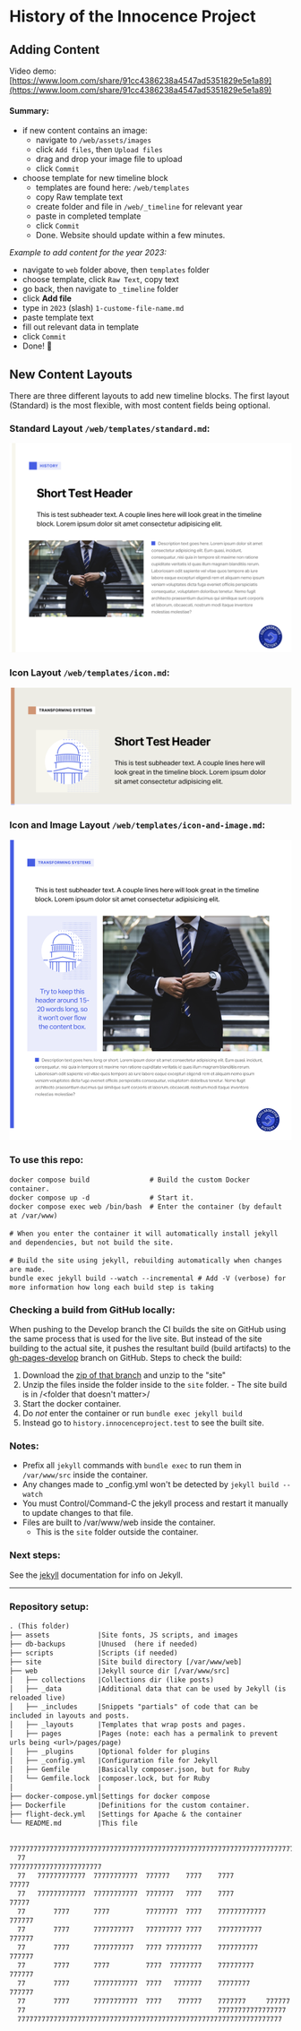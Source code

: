 # History of the Innocence Project

## Adding Content

Video demo: [https://www.loom.com/share/91cc4386238a4547ad5351829e5e1a89](https://www.loom.com/share/91cc4386238a4547ad5351829e5e1a89)

#### Summary:
- if new content contains an image:
    - navigate to `/web/assets/images`
    - click `Add files`, then `Upload files`
    - drag and drop your image file to upload
    - click `Commit`
- choose template for new timeline block
    - templates are found here: `/web/templates` 
    - copy Raw template text
    - create folder and file in `/web/_timeline` for relevant year
    - paste in completed template
    - click `Commit` 
    - Done. Website should update within a few minutes.

*Example to add content for the year 2023:*
- navigate to `web` folder above, then `templates` folder
- choose template, click `Raw Text`, copy text
- go back, then navigate to `_timeline` folder
- click **Add file** 
- type in `2023` (slash) `1-custome-file-name.md` 
- paste template text
- fill out relevant data in template
- click `Commit`
- Done! 👏

## New Content Layouts

There are three different layouts to add new timeline blocks. The first layout (Standard) is the most flexible, with most content fields being optional.

### Standard Layout `/web/templates/standard.md`:
![Standard Layout](web/templates/screenshot-previews/standard.png "Standard Layout screenshot")


### Icon Layout `/web/templates/icon.md`:
![Standard Layout](web/templates/screenshot-previews/icon.png "Standard Layout screenshot")


### Icon and Image Layout `/web/templates/icon-and-image.md`:
![Standard Layout](web/templates/screenshot-previews/icon-and-image.png "Standard Layout screenshot")



### To use this repo:
```
docker compose build               # Build the custom Docker container.
docker compose up -d               # Start it.
docker compose exec web /bin/bash  # Enter the container (by default at /var/www)

# When you enter the container it will automatically install jekyll and dependencies, but not build the site. 

# Build the site using jekyll, rebuilding automatically when changes are made.
bundle exec jekyll build --watch --incremental # Add -V (verbose) for more information how long each build step is taking
```

### Checking a build from GitHub locally:

When pushing to the Develop branch the CI builds the site on GitHub using the same process that is used for the live site. But instead of the site building to the actual site, it pushes the resultant build (build artifacts) to the [gh-pages-develop](https://github.com/ten7/history.innocenceproject.org/tree/gh-pages-develop) branch on GitHub. 
Steps to check the build:
  1. Download the [zip of that branch](https://github.com/ten7/history.innocenceproject.org/archive/refs/heads/gh-pages-develop.zip) and unzip to the "site"
  2. Unzip the files inside the folder inside to the `site` folder.
    - The site build is in <zip file>/<folder that doesn't matter>/<here>
  3. Start the docker container.
  4. Do _not_ enter the container or run `bundle exec jekyll build`
  5. Instead go to `history.innocenceproject.test` to see the built site.
  
### Notes: 
- Prefix all `jekyll` commands with `bundle exec` to run them in `/var/www/src` inside the container. 
- Any changes made to _config.yml won't be detected by `jekyll build --watch`
 - You must Control/Command-C the jekyll process and restart it manually to update changes to that file.
 - Files are built to /var/www/web inside the container. 
   - This is the `site` folder outside the container.

### Next steps:
See the [jekyll](https://jekyllrb.com/docs/) documentation for info on Jekyll.

---
### Repository setup:
```
. (This folder)       
├── assets            |Site fonts, JS scripts, and images
├── db-backups        |Unused  (here if needed)
├── scripts           |Scripts (if needed)        
├── site              |Site build directory [/var/www/web]
├── web               |Jekyll source dir [/var/www/src]
│   ├── collections   |Collections dir (like posts)
│   ├── _data         |Additional data that can be used by Jekyll (is reloaded live)
│   ├── _includes     |Snippets "partials" of code that can be included in layouts and posts.
│   ├── _layouts      |Templates that wrap posts and pages.
│   ├── pages         |Pages (note: each has a permalink to prevent urls being <url>/pages/page)
│   ├── _plugins      |Optional folder for plugins
│   ├── _config.yml   |Configuration file for Jekyll
│   ├── Gemfile       |Basically composer.json, but for Ruby
│   └── Gemfile.lock  |composer.lock, but for Ruby
│                     |
├── docker-compose.yml|Settings for docker compose
├── Dockerfile        |Definitions for the custom container.
├── flight-deck.yml   |Settings for Apache & the container
└── README.md         |This file
```

```
  7777777777777777777777777777777777777777777777777777777777777777777777777
  77                                                77777777777777777777777
  77   777777777777  77777777777  777777    7777    7777              77777
  77   777777777777  77777777777  7777777   7777    7777              77777
  77       7777      7777         77777777  7777    777777777777     777777
  77       7777      7777777777   777777777 7777    77777777777     777777
  77       7777      7777777777   7777 777777777    7777777777     777777
  77       7777      7777         7777  77777777    777777777     777777
  77       7777      77777777777  7777   7777777    77777777     777777
  77       7777      77777777777  7777    777777    7777777     777777
  77                                                77777777777777777
  777777777777777777777777777777777777777777777777777777777777777777
```
